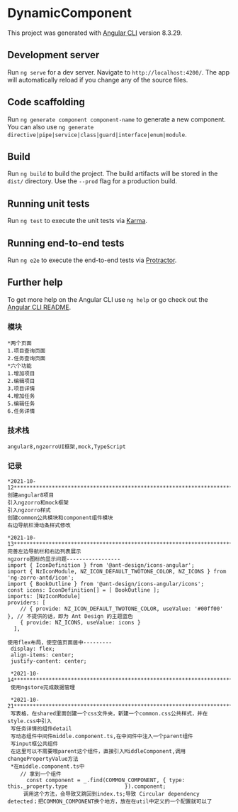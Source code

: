 # DynamicComponent

This project was generated with [Angular CLI](https://github.com/angular/angular-cli) version 8.3.29.

## Development server

Run `ng serve` for a dev server. Navigate to `http://localhost:4200/`. The app will automatically reload if you change any of the source files.

## Code scaffolding

Run `ng generate component component-name` to generate a new component. You can also use `ng generate directive|pipe|service|class|guard|interface|enum|module`.

## Build

Run `ng build` to build the project. The build artifacts will be stored in the `dist/` directory. Use the `--prod` flag for a production build.

## Running unit tests

Run `ng test` to execute the unit tests via [Karma](https://karma-runner.github.io).

## Running end-to-end tests

Run `ng e2e` to execute the end-to-end tests via [Protractor](http://www.protractortest.org/).

## Further help

To get more help on the Angular CLI use `ng help` or go check out the [Angular CLI README](https://github.com/angular/angular-cli/blob/master/README.md).



### 模块

```
*两个页面
1.项目查询页面
2.任务查询页面
*六个功能
1.增加项目
2.编辑项目
3.项目详情
4.增加任务
5.编辑任务
6.任务详情
```



### 技术栈

```
angular8,ngzorroUI框架,mock,TypeScript
```



### 记录

```
*2021-10-12************************************************************************
创建angular8项目
引入ngzorro和mock框架
引入ngzorro样式
创建common公共模块和component组件模块
右边导航栏滑动条样式修改

*2021-10-13***********************************************************************
完善左边导航栏和右边列表展示
ngzorro图标的显示问题-----------------
import { IconDefinition } from '@ant-design/icons-angular';
import { NzIconModule, NZ_ICON_DEFAULT_TWOTONE_COLOR, NZ_ICONS } from 'ng-zorro-antd/icon';
import { BookOutline } from '@ant-design/icons-angular/icons';
const icons: IconDefinition[] = [ BookOutline ];
imports: [NzIconModule]
providers: [
    // { provide: NZ_ICON_DEFAULT_TWOTONE_COLOR, useValue: '#00ff00' }, // 不提供的话，即为 Ant Design 的主题蓝色
    { provide: NZ_ICONS, useValue: icons }
  ],

使用flex布局，使空值页面居中---------
 display: flex;
 align-items: center;
 justify-content: center;
 
 *2021-10-14***********************************************************************
 使用ngstore完成数据管理
 
 *2021-10-21***********************************************************************
 写表格，在shared里面创建一个css文件夹，新建一个common.css公共样式，并在style.css中引入
 写任务详情的组件detail
 写动态组件中间件middle.component.ts,在中间件中注入一个parent组件
 写input框公共组件
 在这里可以不需要哦parent这个组件，直接引入MiddleComponent,调用changePropertyValue方法
 *在middle.component.ts中
 	// 拿到一个组件
      const component = _.find(COMMON_COMPONENT, { type: this._property.type 			      }).component;
     调用这个方法，会导致又跳回到index.ts;导致 Circular dependency detected；把COMMON_COMPONENT换个地方，放在在util中定义的一个配置就可以了
```

